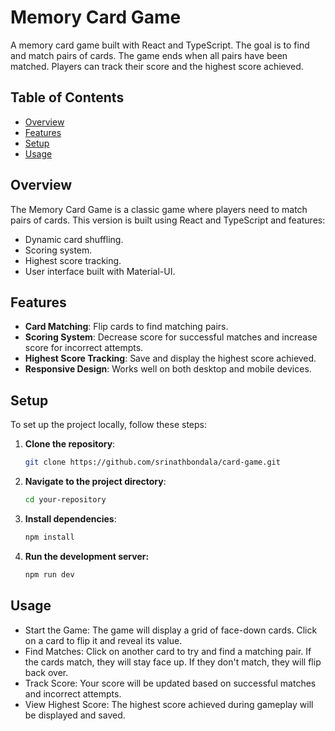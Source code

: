 # Memory Card Game

A memory card game built with React and TypeScript. The goal is to find and match pairs of cards. The game ends when all pairs have been matched. Players can track their score and the highest score achieved.

## Table of Contents

- [Overview](#overview)
- [Features](#features)
- [Setup](#setup)
- [Usage](#usage)

## Overview

The Memory Card Game is a classic game where players need to match pairs of cards. This version is built using React and TypeScript and features:

- Dynamic card shuffling.
- Scoring system.
- Highest score tracking.
- User interface built with Material-UI.

## Features

- **Card Matching**: Flip cards to find matching pairs.
- **Scoring System**: Decrease score for successful matches and increase score for incorrect attempts.
- **Highest Score Tracking**: Save and display the highest score achieved.
- **Responsive Design**: Works well on both desktop and mobile devices.

## Setup

To set up the project locally, follow these steps:

1. **Clone the repository**:

   ```bash
   git clone https://github.com/srinathbondala/card-game.git
2. **Navigate to the project directory**:

    ```bash
    cd your-repository
3. **Install dependencies**:

    ```bash
    npm install 
4. **Run the development server:**

   ```bash
   npm run dev

## Usage
- Start the Game: The game will display a grid of face-down cards. Click on a card to flip it and reveal its value.
- Find Matches: Click on another card to try and find a matching pair. If the cards match, they will stay face up. If they don't match, they will flip back over.
- Track Score: Your score will be updated based on successful matches and incorrect attempts.
- View Highest Score: The highest score achieved during gameplay will be displayed and saved.
